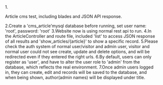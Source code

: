 1.<p>Article cms test, including blades and JSON API response.</p>
2.Create a 'cms_article'mysql database before running, set user name: 'root', password: 'root'
3.Website now is using normal rest api to run.
4.In the ArticleController and route file, included 'list' to access JSON response of all results and 'show_articles/{article}' to show a specific record.
5.Please check the auth system of normal user/visitor and admin user, visitor and normal user could not see create, update and delete options, and will be redirected even if they entered the right urls.
6.By default, users can only register as 'user', and have to alter the user role to 'admin' from the database, which reflects the real environment.
7.Once admin users logged in, they can create, edit and records will be saved to the database, and when being shown, author(admin names) will be displayed under title. 
